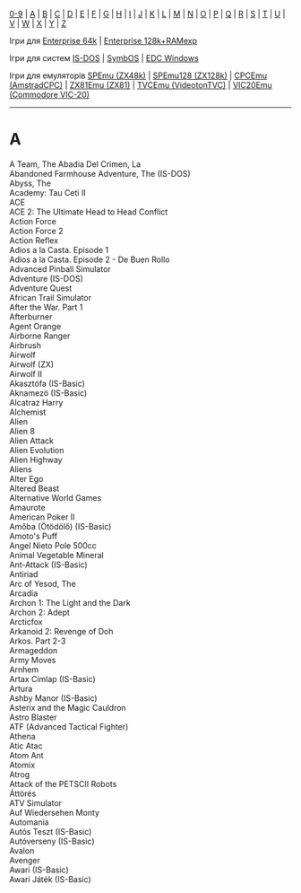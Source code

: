 [0-9](../0/games-0.md) | [A](../a/games-a.md) | [B](../b/games-b.md) | [C](../c/games-c.md) | [D](../d/games-d.md) | [E](../e/games-e.md) | [F](../f/games-f.md) | [G](../g/games-g.md) | [H](../h/games-h.md) | [I](../i/games-i.md) | [J](../j/games-j.md) | [K](../k/games-k.md) | [L](../l/games-l.md) | [M](../m/games-m.md) | [N](../n/games-n.md) | [O](../o/games-o.md) | [P](../p/games-p.md) | [Q](../q/games-q.md) | [R](../r/games-r.md) | [S](../s/games-s.md) | [T](../t/games-t.md) | [U](../u/games-u.md) | [V](../v/games-v.md) | [W](../w/games-w.md) | [X](../x/games-x.md) | [Y](../y/games-y.md) | [Z](../z/games-z.md)

Ігри для [Enterprise 64k](../games-ep64.md) | [Enterprise 128k+RAMexp](../games-epramexp.md)

Ігри для систем [IS-DOS](../games-is-dos.md) | [SymbOS](../games-symbos.md) | [EDC Windows](../games-edcw.md)

Ігри для емуляторів [SPEmu (ZX48k)](../zxemu/games-zx48.md) | [SPEmu128 (ZX128k)](../zxemu/games-zx128.md) | [CPCEmu (AmstradCPC)](../cpcemu/games-cpc.md) | [ZX81Emu (ZX81)](../zx81emu/games-zx81.md) | [TVCEmu (VideotonTVC)](../tvcemu/games-tvc.md) | [VIC20Emu (Commodore VIC-20)](../vic20emu/games-vic20.md)


----------

# A #

A Team, The 
Abadia Del Crimen, La  
Abandoned Farmhouse Adventure, The (IS-DOS)  
Abyss, The  
Academy: Tau Ceti II  
ACE  
ACE 2: The Ultimate Head to Head Conflict  
Action Force  
Action Force 2  
Action Reflex  
Adios a la Casta. Episode 1  
Adios a la Casta. Episode 2 - De Buen Rollo  
Advanced Pinball Simulator  
Adventure (IS-DOS)  
Adventure Quest  
African Trail Simulator  
After the War. Part 1  
Afterburner  
Agent Orange  
Airborne Ranger  
Airbrush  
Airwolf  
Airwolf (ZX)  
Airwolf II  
Akasztófa (IS-Basic)  
Aknamezö (IS-Basic)  
Alcatraz Harry  
Alchemist  
Alien  
Alien 8  
Alien Attack  
Alien Evolution  
Alien Highway  
Aliens  
Alter Ego  
Altered Beast  
Alternative World Games  
Amaurote  
American Poker II  
Amőba (Ötödölő) (IS-Basic)  
Amoto's Puff  
Angel Nieto Pole 500cc  
Animal Vegetable Mineral  
Ant-Attack (IS-Basic)  
Antiriad  
Arc of Yesod, The  
Arcadia  
Archon 1: The Light and the Dark  
Archon 2: Adept  
Arcticfox  
Arkanoid 2: Revenge of Doh  
Arkos. Part 2-3  
Armageddon  
Army Moves  
Arnhem  
Artax Cimlap (IS-Basic)  
Artura  
Ashby Manor (IS-Basic)  
Asterix and the Magic Cauldron  
Astro Blaster  
ATF (Advanced Tactical Fighter)  
Athena  
Atic Atac  
Atom Ant  
Atomix  
Atrog  
Attack of the PETSCII Robots  
Áttörés  
ATV Simulator  
Auf Wiedersehen Monty  
Automania  
Autós Teszt (IS-Basic)  
Autóverseny (IS-Basic)  
Avalon  
Avenger  
Awari (IS-Basic)  
Awari Játék (IS-Basic)  
